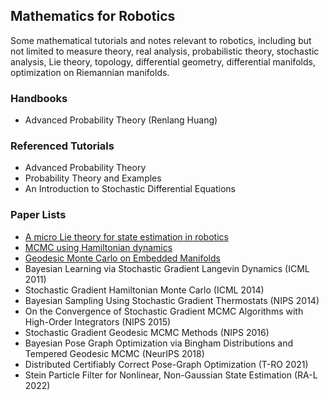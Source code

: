 ## Mathematics for Robotics

Some mathematical tutorials and notes relevant to robotics, including but not limited to measure theory, real analysis, probabilistic theory, stochastic analysis, Lie theory, topology, differential geometry, differential manifolds, optimization on Riemannian manifolds.

### Handbooks
- Advanced Probability Theory (Renlang Huang)

### Referenced Tutorials
- Advanced Probability Theory
- Probability Theory and Examples
- An Introduction to Stochastic Differential Equations

### Paper Lists
- [A micro Lie theory for state estimation in robotics](https://arxiv.org/abs/1812.01537)
- [MCMC using Hamiltonian dynamics](https://arxiv.org/abs/1206.1901)
- [Geodesic Monte Carlo on Embedded Manifolds](https://arxiv.org/abs/1301.6064)
- Bayesian Learning via Stochastic Gradient Langevin Dynamics (ICML 2011)
- Stochastic Gradient Hamiltonian Monte Carlo (ICML 2014)
- Bayesian Sampling Using Stochastic Gradient Thermostats (NIPS 2014)
- On the Convergence of Stochastic Gradient MCMC Algorithms with High-Order Integrators (NIPS 2015)
- Stochastic Gradient Geodesic MCMC Methods (NIPS 2016)
- Bayesian Pose Graph Optimization via Bingham Distributions and Tempered Geodesic MCMC (NeurIPS 2018)
- Distributed Certifiably Correct Pose-Graph Optimization (T-RO 2021)
- Stein Particle Filter for Nonlinear, Non-Gaussian State Estimation (RA-L 2022)
